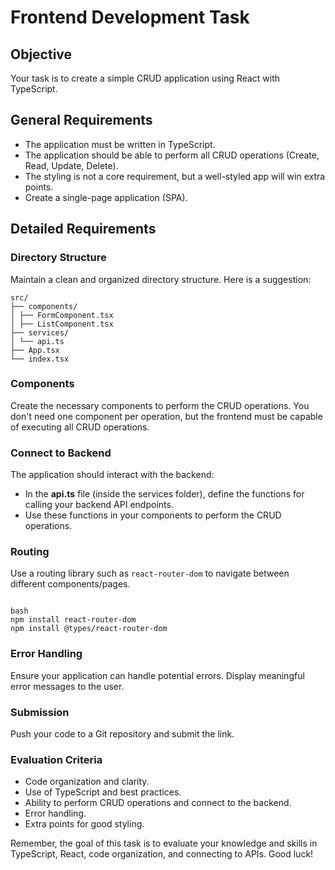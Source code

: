 # Frontend Development Task 

## Objective

Your task is to create a simple CRUD application using React with TypeScript.

## General Requirements

- The application must be written in TypeScript.
- The application should be able to perform all CRUD operations (Create, Read, Update, Delete).
- The styling is not a core requirement, but a well-styled app will win extra points.
- Create a single-page application (SPA).

## Detailed Requirements

### Directory Structure

Maintain a clean and organized directory structure. Here is a suggestion:

```
src/
├── components/
│ ├── FormComponent.tsx
│ ├── ListComponent.tsx
├── services/
│ └── api.ts
├── App.tsx
└── index.tsx
```


### Components

Create the necessary components to perform the CRUD operations. You don't need one component per operation, but the frontend must be capable of executing all CRUD operations.

### Connect to Backend

The application should interact with the backend:

- In the **api.ts** file (inside the services folder), define the functions for calling your backend API endpoints.
- Use these functions in your components to perform the CRUD operations.

### Routing

Use a routing library such as `react-router-dom` to navigate between different components/pages.

```

bash
npm install react-router-dom
npm install @types/react-router-dom

```

### Error Handling
Ensure your application can handle potential errors. Display meaningful error messages to the user.

### Submission
Push your code to a Git repository and submit the link.

### Evaluation Criteria
- Code organization and clarity.
- Use of TypeScript and best practices.
- Ability to perform CRUD operations and connect to the backend.
- Error handling.
- Extra points for good styling.

Remember, the goal of this task is to evaluate your knowledge and skills in TypeScript, React, code organization, and connecting to APIs. Good luck!
